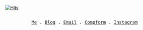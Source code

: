 [![Hits](https://hits.seeyoufarm.com/api/count/incr/badge.svg?url=https%3A%2F%2Fgithub.com%2Fcharllossdev%2Fhit-counter&count_bg=%236700C9&title_bg=%23555555&icon=&icon_color=%23E7E7E7&title=Hits&edge_flat=false)](https://hits.seeyoufarm.com)


<p align="center">
  <samp>
    <br>
    <a href="https://www.notion.so/f9faff44769a4129b5b52b26bf7cddb1">Me</a> .
    <a href="https://charllossdev.github.io/">Blog</a> .
    <a href="mailto:charlloss.dev@gmail.com">Email</a> .
    <a href="https://100.antfu.me">Compform</a> .
    <a href="https://instagram.com/charlloss">Instagram</a>
  </samp>
</p>
